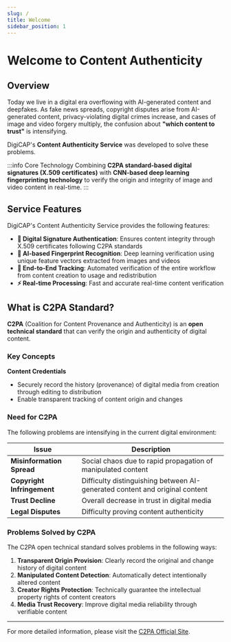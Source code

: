 ```yaml
---
slug: /
title: Welcome
sidebar_position: 1
---
```


# Welcome to Content Authenticity

## Overview

Today we live in a digital era overflowing with AI-generated content and deepfakes. As fake news spreads, copyright disputes arise from AI-generated content, privacy-violating digital crimes increase, and cases of image and video forgery multiply, the confusion about **"which content to trust"** is intensifying.

DigiCAP's **Content Authenticity Service** was developed to solve these problems.

:::info Core Technology
Combining **C2PA standard-based digital signatures (X.509 certificates)** with **CNN-based deep learning fingerprinting technology** to verify the origin and integrity of image and video content in real-time.
:::

## Service Features

DigiCAP's Content Authenticity Service provides the following features:

- **🔐 Digital Signature Authentication**: Ensures content integrity through X.509 certificates following C2PA standards
- **🧠 AI-based Fingerprint Recognition**: Deep learning verification using unique feature vectors extracted from images and videos
- **🔄 End-to-End Tracking**: Automated verification of the entire workflow from content creation to usage and redistribution
- **⚡ Real-time Processing**: Fast and accurate real-time content verification

## What is C2PA Standard?

**C2PA** (Coalition for Content Provenance and Authenticity) is an **open technical standard** that can verify the origin and authenticity of digital content.

### Key Concepts

**Content Credentials**
- Securely record the history (provenance) of digital media from creation through editing to distribution
- Enable transparent tracking of content origin and changes

### Need for C2PA

The following problems are intensifying in the current digital environment:

| Issue | Description |
|-------|-------------|
| **Misinformation Spread** | Social chaos due to rapid propagation of manipulated content |
| **Copyright Infringement** | Difficulty distinguishing between AI-generated content and original content |
| **Trust Decline** | Overall decrease in trust in digital media |
| **Legal Disputes** | Difficulty proving content authenticity |

### Problems Solved by C2PA

The C2PA open technical standard solves problems in the following ways:

1. **Transparent Origin Provision**: Clearly record the original and change history of digital content
2. **Manipulated Content Detection**: Automatically detect intentionally altered content
3. **Creator Rights Protection**: Technically guarantee the intellectual property rights of content creators
4. **Media Trust Recovery**: Improve digital media reliability through verifiable content

---

For more detailed information, please visit the [C2PA Official Site](https://c2pa.org/). 